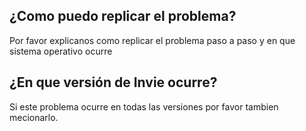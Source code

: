 ## ¿Como puedo replicar el problema?
Por favor explicanos como replicar el problema paso a paso y en que sistema operativo ocurre
## ¿En que versión de Invie ocurre?
Si este problema ocurre en todas las versiones por favor tambien mecionarlo.
